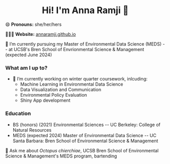 <h1 align="center"> Hi! I'm Anna Ramji 👋</h1>


😄 **Pronouns:** she/her/hers

👩🏻‍💻 **Website:** [annaramji.github.io](https://annaramji.github.io/)  


🌱 I’m currently pursuing my Master of Environmental Data Science (MEDS) -- at UCSB's Bren School of Envrionmental Science & Management (expected June 2024)


### What am I up to?
- 🔭 I’m currently working on winter quarter coursework, inlcuding: 
    - Machine Learning in Environmental Data Science
    - Data Visualization and Communication
    - Environmental Policy Evaluation
    - Shiny App development



### Education
- BS (honors) (2021) Environmental Sciences --  UC Berkeley: College of Natural Resources
- MEDS (expected 2024) Master of Environmental Data Science -- UC Santa Barbara: Bren School of Environmental Science & Management



💬 Ask me about *Octopus chierchiae*, UCSB Bren School of Environmental Science & Management's MEDS program, bartending

<!--
**annaramji/annaramji** is a ✨ _special_ ✨ repository because its `README.md` (this file) appears on your GitHub profile.

Here are some ideas to get you started:

- 🤔 I’m looking for help with ...
- 💬 Ask me about *Octopus chierchiae*, UCSB Bren School of Environmental Science & Management's MEDS program
- 📫 How to reach me: ...

- ⚡ Fun fact: ...
-->
